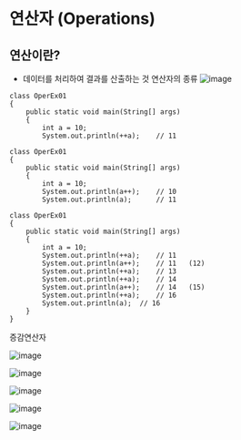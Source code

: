# 연산자 (Operations)
## 연산이란?
* 데이터를 처리하여 결과를 산출하는 것
연산자의 종류
![image](https://github.com/rladbwls1/JAVA/assets/105581525/6e147b02-c0ac-4e82-b00f-dc2b1730008c)

```
class OperEx01 
{
	public static void main(String[] args) 
	{
		int a = 10;
		System.out.println(++a);	// 11
```

```
class OperEx01 
{
	public static void main(String[] args) 
	{
		int a = 10;
		System.out.println(a++);	// 10
		System.out.println(a);		// 11
```

```
class OperEx01 
{
	public static void main(String[] args) 
	{
		int a = 10;
		System.out.println(++a);	// 11
		System.out.println(a++);	// 11	(12)
		System.out.println(++a);	// 13
		System.out.println(++a);	// 14
		System.out.println(a++);	// 14	(15)
		System.out.println(++a);	// 16
		System.out.println(a);	// 16
	}
}
```

증감연산자


![image](https://github.com/rladbwls1/JAVA/assets/105581525/e53bf9a3-1f90-4e79-afb3-a13f19223827)

![image](https://github.com/rladbwls1/JAVA/assets/105581525/87329bb1-7974-47bf-89e5-3cdf1fb06a6c)


![image](https://github.com/rladbwls1/JAVA/assets/105581525/732fc4dd-c813-4fb4-824a-ccc9eb378ba4)

![image](https://github.com/rladbwls1/JAVA/assets/105581525/8ed0aa88-c6f2-4384-ae4d-878d34819129)

![image](https://github.com/rladbwls1/JAVA/assets/105581525/0a2dc505-08c6-4d49-b737-bc462735bdf9)
